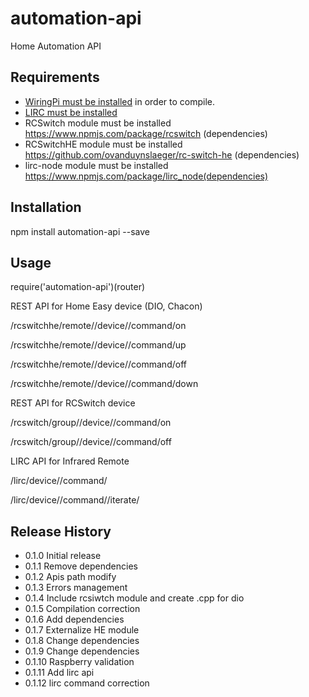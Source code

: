 # automation-api
Home Automation API

## Requirements

  * [WiringPi must be installed](https://projects.drogon.net/raspberry-pi/wiringpi/download-and-install/) in order to compile.
  * [LIRC must be installed](http://www.lirc.org/)
  * RCSwitch module must be installed https://www.npmjs.com/package/rcswitch (dependencies)
  * RCSwitchHE module must be installed https://github.com/ovanduynslaeger/rc-switch-he (dependencies)
  * lirc-node module must be installed https://www.npmjs.com/package/lirc_node(dependencies)

  
## Installation

  npm install automation-api --save

## Usage

  require('automation-api')(router)

  REST API for Home Easy device (DIO, Chacon)
  
  /rcswitchhe/remote/<remoteDioCode>/device/<deviceId>/command/on
  
  /rcswitchhe/remote/<remoteDioCode>/device/<deviceId>/command/up
  
  /rcswitchhe/remote/<remoteDioCode>/device/<deviceId>/command/off
  
  /rcswitchhe/remote/<remoteDioCode>/device/<deviceId>/command/down

  
  REST API for RCSwitch device
  
  /rcswitch/group/<group>/device/<deviceId>/command/on
  
  /rcswitch/group/<group>/device/<deviceId>/command/off


  LIRC API for Infrared Remote
  
  /lirc/device/<deviceId>/command/<command>
  
  /lirc/device/<deviceId>/command/<command>/iterate/<number>
  
  
## Release History

* 0.1.0 Initial release
* 0.1.1 Remove dependencies
* 0.1.2 Apis path modify
* 0.1.3 Errors management
* 0.1.4 Include rcsiwtch module and create .cpp for dio
* 0.1.5 Compilation correction
* 0.1.6 Add dependencies
* 0.1.7 Externalize HE module
* 0.1.8 Change dependencies
* 0.1.9 Change dependencies
* 0.1.10 Raspberry validation
* 0.1.11 Add lirc api
* 0.1.12 lirc command correction